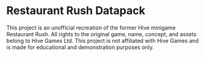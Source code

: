 # Restaurant Rush Datapack

This project is an unofficial recreation of the former Hive minigame Restaurant Rush.
All rights to the original game, name, concept, and assets belong to Hive Games Ltd.
This project is not affiliated with Hive Games and is made for educational and demonstration purposes only.

